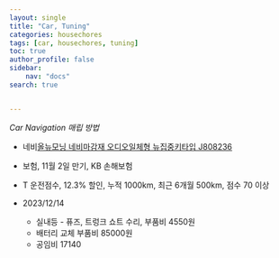 ```yaml
---
layout: single
title: "Car, Tuning"
categories: housechores
tags: [car, housechores, tuning]
toc: true
author_profile: false
sidebar:
    nav: "docs"
search: true


---
```


*Car Navigation 매립 방법*


- 네비[올뉴모닝 네비마감재 오디오일체형 뉴집중키타입 J808236](http://carssenmall.com/goods/goods_view.php?goodsNo=1000109611&inflow=naver&NaPm=ct%3Dllzztnag%7Cci%3D5de44eb4ef461e9e1a8ccbdbddc41ff0af074b4f%7Ctr%3Dslsl%7Csn%3D576975%7Chk%3Dfadd5adf25ede417b7bb13baf24cfb95eeda12a6)



- 보험, 11월 2일 만기, KB 손해보험 
- T 운전점수, 12.3% 할인, 누적 1000km, 최근 6개월 500km, 점수 70 이상



- 2023/12/14 
  - 실내등 - 퓨즈, 트렁크 쇼트 수리, 부품비 4550원
  - 배터리 교체 부품비 85000원
  - 공임비 17140